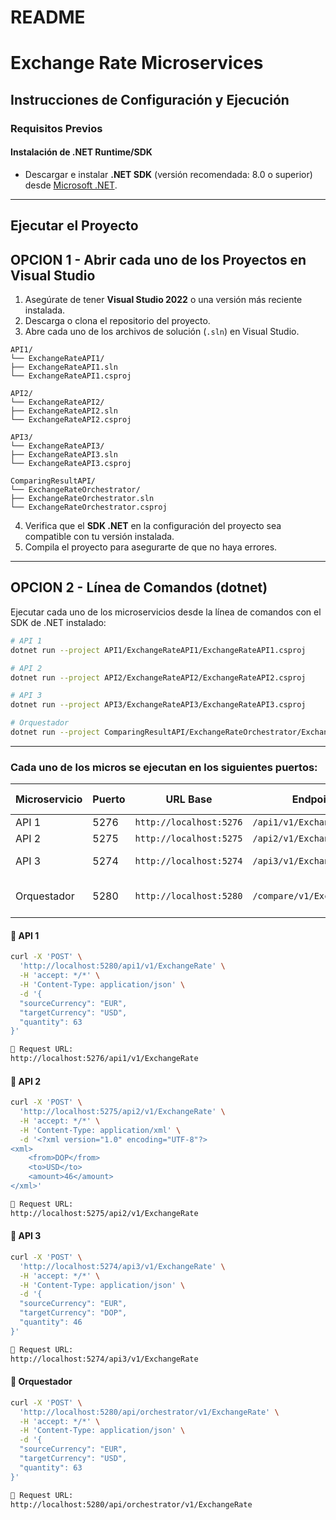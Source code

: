 # README

# Exchange Rate Microservices

## Instrucciones de Configuración y Ejecución

### Requisitos Previos

#### Instalación de .NET Runtime/SDK
- Descargar e instalar **.NET SDK** (versión recomendada: 8.0 o superior) desde [Microsoft .NET](https://dotnet.microsoft.com/).

---


## Ejecutar el Proyecto

## OPCION 1 - Abrir cada uno de los Proyectos en Visual Studio

1. Asegúrate de tener **Visual Studio 2022** o una versión más reciente instalada.
2. Descarga o clona el repositorio del proyecto.
3. Abre cada uno de los archivos de solución (`.sln`) en Visual Studio.

```
API1/
└── ExchangeRateAPI1/
├── ExchangeRateAPI1.sln
└── ExchangeRateAPI1.csproj

API2/
└── ExchangeRateAPI2/
├── ExchangeRateAPI2.sln
└── ExchangeRateAPI2.csproj

API3/
└── ExchangeRateAPI3/
├── ExchangeRateAPI3.sln
└── ExchangeRateAPI3.csproj

ComparingResultAPI/
└── ExchangeRateOrchestrator/
├── ExchangeRateOrchestrator.sln
└── ExchangeRateOrchestrator.csproj
```

4. Verifica que el **SDK .NET** en la configuración del proyecto sea compatible con tu versión instalada.
5. Compila el proyecto para asegurarte de que no haya errores.

---

## OPCION 2 - Línea de Comandos (dotnet)

Ejecutar cada uno de los microservicios desde la línea de comandos con el SDK de .NET instalado:

```bash
# API 1
dotnet run --project API1/ExchangeRateAPI1/ExchangeRateAPI1.csproj

# API 2
dotnet run --project API2/ExchangeRateAPI2/ExchangeRateAPI2.csproj

# API 3
dotnet run --project API3/ExchangeRateAPI3/ExchangeRateAPI3.csproj

# Orquestador
dotnet run --project ComparingResultAPI/ExchangeRateOrchestrator/ExchangeRateOrchestrator.csproj

 ```

 ---

 ### Cada uno de los micros se ejecutan en los siguientes puertos:

| Microservicio  | Puerto | URL Base                           | Endpoint                        | Formato esperado |
|----------------|--------|------------------------------------|----------------------------------|------------------|
| API 1          | 5276   | `http://localhost:5276`            | `/api1/v1/ExchangeRate`         | JSON             |
| API 2          | 5275   | `http://localhost:5275`            | `/api2/v1/ExchangeRate`         | XML              |
| API 3          | 5274   | `http://localhost:5274`            | `/api3/v1/ExchangeRate`         | JSON (wrapped)   |
| Orquestador    | 5280   | `http://localhost:5280`            | `/compare/v1/ExchangeRate`      | JSON (mejor tasa)|

#### 🔁 API 1

```bash
curl -X 'POST' \
  'http://localhost:5280/api1/v1/ExchangeRate' \
  -H 'accept: */*' \
  -H 'Content-Type: application/json' \
  -d '{
  "sourceCurrency": "EUR",
  "targetCurrency": "USD",
  "quantity": 63
}'

📎 Request URL:
http://localhost:5276/api1/v1/ExchangeRate

```

#### 🔁 API 2

```bash
curl -X 'POST' \
  'http://localhost:5275/api2/v1/ExchangeRate' \
  -H 'accept: */*' \
  -H 'Content-Type: application/xml' \
  -d '<?xml version="1.0" encoding="UTF-8"?>
<xml>
	<from>DOP</from>
	<to>USD</to>
	<amount>46</amount>
</xml>'

📎 Request URL:
http://localhost:5275/api2/v1/ExchangeRate

```

#### 🔁 API 3

```bash
curl -X 'POST' \
  'http://localhost:5274/api3/v1/ExchangeRate' \
  -H 'accept: */*' \
  -H 'Content-Type: application/json' \
  -d '{
  "sourceCurrency": "EUR",
  "targetCurrency": "DOP",
  "quantity": 46
}'

📎 Request URL:
http://localhost:5274/api3/v1/ExchangeRate

```


#### 🔁 Orquestador

```bash
curl -X 'POST' \
  'http://localhost:5280/api/orchestrator/v1/ExchangeRate' \
  -H 'accept: */*' \
  -H 'Content-Type: application/json' \
  -d '{
  "sourceCurrency": "EUR",
  "targetCurrency": "USD",
  "quantity": 63
}'

📎 Request URL:
http://localhost:5280/api/orchestrator/v1/ExchangeRate

```
